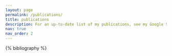 ```yaml
---
layout: page
permalink: /publications/
title: publications
description: For an up-to-date list of my publications, see my Google Scholar.
nav: true
nav_order: 2
---
```


<!-- _pages/publications.md -->
<div class="publications">

{% bibliography %}

</div>
